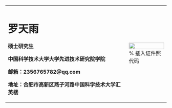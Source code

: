 <table border="0">
  <tr>
    <td width="75%">
      <h1>罗天雨</h1>
      <p><b>硕士研究生</b></p>
      <p><b>中国科学技术大学大学先进技术研究院学院</b></p>
      <p><b>邮箱：2356765782@qq.com</b></p>
      <p><b>地址：合肥市高新区燕子河路中国科学技术大学汇英楼</b></p>
    </td>
    <td width="25%">
      <img src="/罗天雨-1.png" width="100%">      % 插入证件照代码
    </td>
  </tr>
</table>
